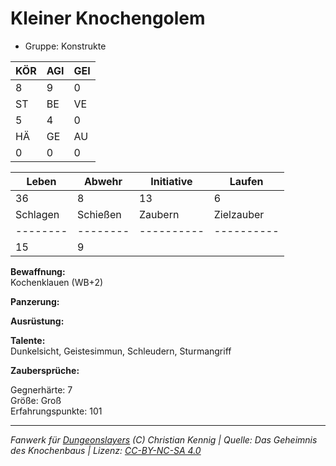 # Kleiner Knochengolem  
- Gruppe: Konstrukte  

| KÖR | AGI | GEI |  
| --- | --- | --- |  
| 8   | 9   | 0   |
| ST  | BE  | VE  |  
| 5   | 4   | 0   |
| HÄ  | GE  | AU  |  
| 0   | 0   | 0   |


| Leben    | Abwehr   | Initiative | Laufen     |
| -------- | -------- | ---------- | ---------- |
| 36       | 8        | 13         | 6          |
| Schlagen | Schießen | Zaubern    | Zielzauber |
| -------- | -------- | ---------- | ---------- |
| 15       | 9        |            |            |

**Bewaffnung:**  
Kochenklauen (WB+2)

**Panzerung:**  


**Ausrüstung:**  


**Talente:**  
Dunkelsicht, Geistesimmun, Schleudern, Sturmangriff

**Zaubersprüche:**  


Gegnerhärte: 7  
Größe: Groß  
Erfahrungspunkte: 101  



___
*Fanwerk für [Dungeonslayers](https://www.dungeonslayers.net/) (C) Christian Kennig | Quelle: Das Geheimnis des Knochenbaus | Lizenz: [CC-BY-NC-SA 4.0](https://creativecommons.org/licenses/by-nc-sa/4.0/deed.de)*